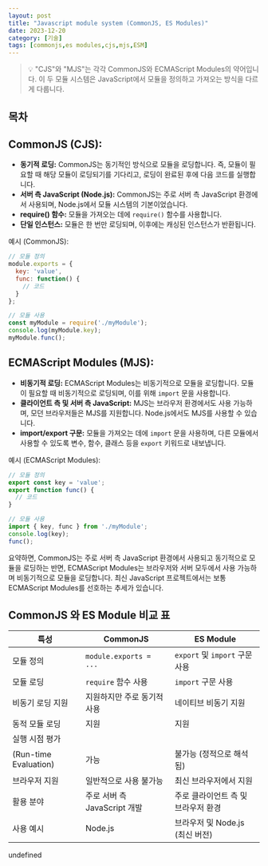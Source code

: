 ```yaml
---
layout: post
title: "Javascript module system (CommonJS, ES Modules)"
date: 2023-12-20
category: [기술]
tags: [commonjs,es modules,cjs,mjs,ESM]
---
```



> 💡 "CJS"와 "MJS"는 각각 CommonJS와 ECMAScript Modules의 약어입니다. 이 두 모듈 시스템은 JavaScript에서 모듈을 정의하고 가져오는 방식을 다르게 다룹니다.


## 목차


## **CommonJS (CJS):**

- **동기적 로딩:** CommonJS는 동기적인 방식으로 모듈을 로딩합니다. 즉, 모듈이 필요할 때 해당 모듈이 로딩되기를 기다리고, 로딩이 완료된 후에 다음 코드를 실행합니다.
- **서버 측 JavaScript (Node.js):** CommonJS는 주로 서버 측 JavaScript 환경에서 사용되며, Node.js에서 모듈 시스템의 기본이었습니다.
- **require() 함수:** 모듈을 가져오는 데에 `require()` 함수를 사용합니다.
- **단일 인스턴스:** 모듈은 한 번만 로딩되며, 이후에는 캐싱된 인스턴스가 반환됩니다.

예시 (CommonJS):


```javascript
// 모듈 정의
module.exports = {
  key: 'value',
  func: function() {
    // 코드
  }
};

// 모듈 사용
const myModule = require('./myModule');
console.log(myModule.key);
myModule.func();

```


## **ECMAScript Modules (MJS):**

- **비동기적 로딩:** ECMAScript Modules는 비동기적으로 모듈을 로딩합니다. 모듈이 필요할 때 비동기적으로 로딩되며, 이를 위해 `import` 문을 사용합니다.
- **클라이언트 측 및 서버 측 JavaScript:** MJS는 브라우저 환경에서도 사용 가능하며, 모던 브라우저들은 MJS를 지원합니다. Node.js에서도 MJS를 사용할 수 있습니다.
- **import/export 구문:** 모듈을 가져오는 데에 `import` 문을 사용하며, 다른 모듈에서 사용할 수 있도록 변수, 함수, 클래스 등을 `export` 키워드로 내보냅니다.

예시 (ECMAScript Modules):


```javascript
// 모듈 정의
export const key = 'value';
export function func() {
  // 코드
}

// 모듈 사용
import { key, func } from './myModule';
console.log(key);
func();

```


요약하면, CommonJS는 주로 서버 측 JavaScript 환경에서 사용되고 동기적으로 모듈을 로딩하는 반면, ECMAScript Modules는 브라우저와 서버 모두에서 사용 가능하며 비동기적으로 모듈을 로딩합니다. 최신 JavaScript 프로젝트에서는 보통 ECMAScript Modules를 선호하는 추세가 있습니다.


## CommonJS 와 ES Module 비교 표


| 특성                             | CommonJS               | ES Module                 |
| ------------------------------ | ---------------------- | ------------------------- |
| 모듈 정의                          | `module.exports = ...` | `export` 및 `import` 구문 사용 |
| 모듈 로딩                          | `require` 함수 사용        | `import` 구문 사용            |
| 비동기 로딩 지원                      | 지원하지만 주로 동기적 사용        | 네이티브 비동기 지원               |
| 동적 모듈 로딩                       | 지원                     | 지원                        |
| 실행 시점 평가
(Run-time Evaluation) | 가능                     | 불가능 (정적으로 해석됨)            |
| 브라우저 지원                        | 일반적으로 사용 불가능           | 최신 브라우저에서 지원              |
| 활용 분야                          | 주로 서버 측 JavaScript 개발  | 주로 클라이언트 측 및 브라우저 환경      |
| 사용 예시                          | Node.js                | 브라우저 및 Node.js (최신 버전)    |

undefined